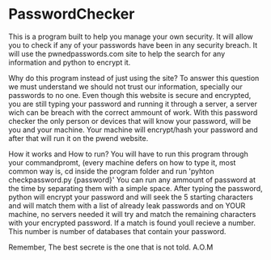 # PasswordChecker
This is a program built to help you manage your own security. It will allow
you to check if any of your passwords have been in any security breach. It will use the pwnedpasswords.com site to help the search for any information and python to encrypt it.

Why do this program instead of just using the site? 
To answer this question we must understand we should not trust our information, specially our passwords to no one. Even though this website is secure and encrypted, you are still typing your password and running it through a server, a server wich can be breach with the correct ammount of work. With this password checker the only person or devices that will know your password, will be you and your machine. Your machine will encrypt/hash your password and after that will run it on the pwend website.

How it works and How to run?
You will have to run this program through your commandpromt, (every machine defers on how to type it, most common way is, cd inside the program folder and run 'pyhton checkpassword.py {password}' You can run any ammount of password at the time by separating them with a simple space. After typing the password, python will encrypt your password and will seek the 5 starting characters and will match them with a list of already leak passwords and on YOUR machine, no servers needed it will try and match the remaining characters with your encrypted password. If a match is found youll recieve a number. This number is number of databases that contain your password.

Remember, The best secrete is the one that is not told.
A.O.M



